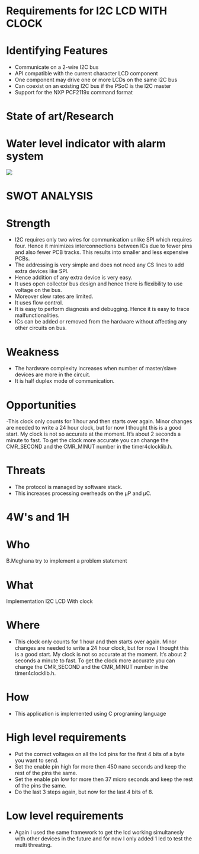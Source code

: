 # Requirements for I2C LCD WITH CLOCK
# Identifying Features
- Communicate on a 2-wire I2C bus
-  API compatible with the current character LCD component
- One component may drive one or more LCDs on the same I2C bus
- Can coexist on an existing I2C bus if the PSoC is the I2C master
- Support for the NXP PCF2119x command format

# State of art/Research
# Water level indicator with alarm system
![](https://www.hdhprojects.nl/wp-content/uploads/2017/12/i2c-lcd-test-768x576.jpg)

# SWOT ANALYSIS
# Strength
- I2C requires only two wires for communication unlike SPI which requires four. Hence it minimizes interconnections between ICs due to 
   fewer pins and also fewer PCB tracks. This results into smaller and less expensive PCBs.
- The addressing is very simple and does not need any CS lines to add extra devices like SPI. 
- Hence addition of any extra device is very easy.
- It uses open collector bus design and hence there is flexibility to use voltage on the bus.
-  Moreover slew rates are limited.
- It uses flow control.
- It is easy to perform diagnosis and debugging. Hence it is easy to trace malfunctionalities.
- ICs can be added or removed from the hardware without affecting any other circuits on bus.
# Weakness
-  The hardware complexity increases when number of master/slave devices are more in the circuit.
- It is half duplex mode of communication.

# Opportunities
 -This clock only counts for 1 hour and then starts over again. Minor changes are needed to write a 24 hour clock, 
  but for now I thought this is a good start. My clock is not so accurate at the moment. It’s about 2 seconds a minute to fast.
  To get the clock more accurate you can change the CMR_SECOND and the CMR_MINUT number in the timer4clocklib.h.
#  Threats
 - The protocol is managed by software stack.
 -  This increases processing overheads on the µP and µC.
# 4W's and 1H

# Who
B.Meghana try to implement a problem statement
# What
Implementation I2C LCD With clock
# Where
 - This clock only counts for 1 hour and then starts over again. Minor changes are needed to write a 24 hour clock, 
  but for now I thought this is a good start. My clock is not so accurate at the moment. It’s about 2 seconds a minute to fast.
  To get the clock more accurate you can change the CMR_SECOND and the CMR_MINUT number in the timer4clocklib.h.
 # How
 - This application is implemented using C programing language
# High level requirements
 - Put the correct voltages on all the lcd pins for the first 4 bits of a byte you want to send.
 - Set the enable pin high for more then 450 nano seconds and keep the rest of the pins the same.
 - Set the enable pin low for more then 37 micro seconds and keep the rest of the pins the same.
 - Do the last 3 steps again, but now for the last 4 bits of 8.
# Low level requirements
 - Again I used the same framework to get the lcd working simultanesly 
  with other devices in the future and for now I only added 1 led to test the multi threating.
